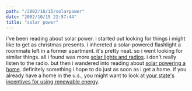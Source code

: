```yaml
---
path: "/2002/10/15/solarpower" 
date: "2002/10/15 22:57:44" 
title: "solar power" 
---
```

<p>i've been reading about solar power. i started out looking for things i might like to get as christmas presents. i inhereted a solar-powered flashlight a roommate left in a former apartment. it's pretty neat. so i went looking for similar things. all i found was more <a href="http://www.global-merchants.com/home/solars.htm">solar lights and radios</a>. i don't really listen to the radio. but then i wandered into reading about <a href="http://www.mrsolar.com/faq.htm">solar powering a home</a>. definitely something i hope to do just as soon as i get a home. if you already have a home in the u.s., you might want to look at <a href="http://www.dsireusa.org/dsire/index.htm">your state's incentives for using renewable energy</a>.</p>
